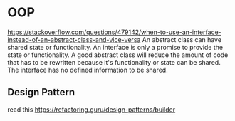 # OOP

<https://stackoverflow.com/questions/479142/when-to-use-an-interface-instead-of-an-abstract-class-and-vice-versa>
An abstract class can have shared state or functionality. An interface is only a
promise to provide the state or functionality. A good abstract class will reduce
the amount of code that has to be rewritten because it's functionality or state
can be shared. The interface has no defined information to be shared.

## Design Pattern

read this
<https://refactoring.guru/design-patterns/builder>
